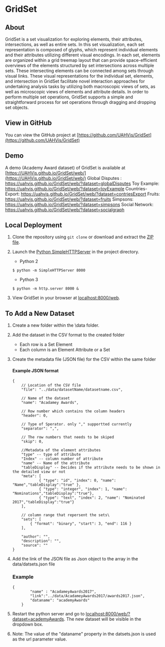 # GridSet

## About

GridSet is a set visualization for exploring elements, their attributes, intersections, as well as entire sets. In this set visualization, each set representation is composed of glyphs, which represent individual elements and their attributes utilizing different visual encodings. In each set, elements are organized within a grid treemap layout that can provide space-efficient overviews of the elements structured by set intersections across multiple sets. These intersecting elements can be connected among sets through visual links. These visual representations for the individual set, elements, and intersection in GridSet facilitate novel interaction approaches for undertaking analysis tasks by utilizing both macroscopic views of sets, as well as microscopic views of elements and attribute details. In order to perform multiple set operations, GridSet supports a simple and straightforward process for set operations through dragging and dropping set objects. 

## View in GitHub

You can view the GitHub project at [https://github.com/UAHVis/GridSet](https://github.com/UAHVis/GridSet)


## Demo

A demo (Academy Award dataset) of GridSet is available at  [https://UAHVis.github.io/GridSet/web/](https://UAHVis.github.io/GridSet/web/)
Global Disputes : https://uahvis.github.io/GridSet/web/?dataset=globalDisputes
Toy Example: https://uahvis.github.io/GridSet/web/?dataset=toyExample
Countries-Export: https://uahvis.github.io/GridSet/web/?dataset=contriesExport
Fruits: https://uahvis.github.io/GridSet/web/?dataset=fruits
Simpsons: https://uahvis.github.io/GridSet/web/?dataset=simpsons
Social Network: https://uahvis.github.io/GridSet/web/?dataset=socialgraph


## Local Deployment

1. Clone the repository using ```git clone``` or download and extract the [ZIP file](https://github.com/UAHVis/GridSet/archive/master.zip).
1. Launch the [Python SimpleHTTPServer](https://docs.python.org/2/library/simplehttpserver.html) in the project directory.
	
	* Python 2
   ```
   $ python -m SimpleHTTPServer 8000
   ```
   * Python 3
   ```
   $ python -m http.server 8000 &
   ```


1. View GridSet in your browser at [localhost:8000/web](http://localhost:8000/web).

## To Add a New Dataset

1. Create a new folder within the \data folder.
1. Add the dataset in the CSV format to the created folder
	* Each row is a Set Element
	* Each column is an Element Attribute or a Set
	
1. Create the metadata file (JSON file) for the CSV within the same folder
	#### Example JSON format
	```
	{	
		// Location of the CSV file
		"file": "../data/datasetName/datasetname.csv",
	
		// Name of the dataset	
		"name": "Acadamey Awards", 
	
		// Row number which contains the column headers
		"header": 0, 
	
		// Type of Sperator. only "," supportted currently	
		"separator": ",", 
	
		// The row numbers that needs to be skiped
		"skip": 0, 
	
		//Metadata of the element attributes
		"type" -- type of attribute	
		"Index" -- column number of attribute
		"name" -- Name of the attribute
		"tableDisplay" -- Decides if the attribute needs to be shown in  the detailed view or not
		"meta": [ 
				{ "type": "id", "index": 0, "name": "Name","tableDisplay":"true" },
				{ "type": "integer", "index": 1, "name": "Nominations","tableDisplay":"true"},	
				{ "type": "text", "index": 2, "name": "Nominated 2017","tableDisplay":"true"}
		], 
	
		// column range that repersent the sets\ 
		"sets": [
			{ "format": "binary", "start": 3, "end": 116 }
		],
	
    	"author": "",
    	"description": "",
    	"source": ""
	}

1. Add the link of the JSON file as Json object to the array in the data/datsets.json file
	### Example
	```
	{
        	"name" : "AcadameyAwards2017",
        	"link":"../data/AcadameyAwards2017/awards2017.json",
			"dataname": "academyAwards"
    	}
	```
1. Restart the python server and go to [localhost:8000/web/?dataset=academyAwards](http://localhost:8000/web/?dataset=academyAwards). The new dataset will be visible in the dropdown box.
1. Note: The value of the "dataname" property in the datsets.json is used as the url parameter value.
